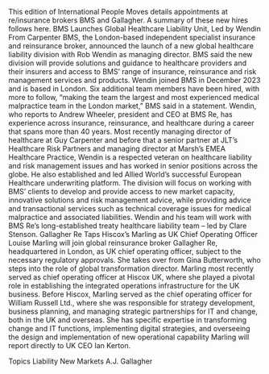 This edition of International People Moves details appointments at re/insurance brokers BMS and Gallagher.
A summary of these new hires follows here.
BMS Launches Global Healthcare Liability Unit, Led by Wendin From Carpenter
BMS, the London-based independent specialist insurance and reinsurance broker, announced the launch of a new global healthcare liability division with Rob Wendin as managing director.
BMS said the new division will provide solutions and guidance to healthcare providers and their insurers and access to BMS’ range of insurance, reinsurance and risk management services and products.
Wendin joined BMS in December 2023 and is based in London. Six additional team members have been hired, with more to follow, “making the team the largest and most experienced medical malpractice team in the London market,” BMS said in a statement.
Wendin, who reports to Andrew Wheeler, president and CEO at BMS Re, has experience across insurance, reinsurance, and healthcare during a career that spans more than 40 years.
Most recently managing director of healthcare at Guy Carpenter and before that a senior partner at JLT’s Healthcare Risk Partners and managing director at Marsh’s EMEA Healthcare Practice, Wendin is a respected veteran on healthcare liability and risk management issues and has worked in senior positions across the globe. He also established and led Allied World’s successful European Healthcare underwriting platform.
The division will focus on working with BMS’ clients to develop and provide access to new market capacity, innovative solutions and risk management advice, while providing advice and transactional services such as technical coverage issues for medical malpractice and associated liabilities.
Wendin and his team will work with BMS Re’s long-established treaty healthcare liability team – led by Clare Stenson.
Gallagher Re Taps Hiscox’s Marling as UK Chief Operating Officer
Louise Marling will join global reinsurance broker Gallagher Re, headquartered in London, as UK chief operating officer, subject to the necessary regulatory approvals. She takes over from Gina Butterworth, who steps into the role of global transformation director.
Marling most recently served as chief operating officer at Hiscox UK, where she played a pivotal role in establishing the integrated operations infrastructure for the UK business. Before Hiscox, Marling served as the chief operating officer for William Russell Ltd., where she was responsible for strategy development, business planning, and managing strategic partnerships for IT and change, both in the UK and overseas.
She has specific expertise in transforming change and IT functions, implementing digital strategies, and overseeing the design and implementation of new operational capability
Marling will report directly to UK CEO Ian Kerton.

Topics
Liability
New Markets
A.J. Gallagher
